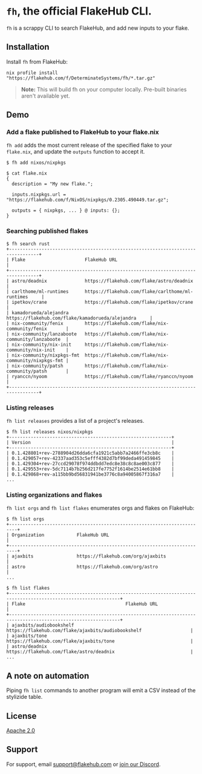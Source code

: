 
# `fh`, the official FlakeHub CLI.

`fh` is a scrappy CLI to search FlakeHub, and add new inputs to your flake.

## Installation

Install `fh` from FlakeHub:

```console
nix profile install "https://flakehub.com/f/DeterminateSystems/fh/*.tar.gz"
```

> **Note:** This will build fh on your computer locally.
> Pre-built binaries aren't available yet.

## Demo

### Add a flake published to FlakeHub to your flake.nix

`fh add` adds the most current release of the specified flake to your `flake.nix`, and update the `outputs` function to accept it.

```console
$ fh add nixos/nixpkgs

$ cat flake.nix
{
  description = "My new flake.";

  inputs.nixpkgs.url = "https://flakehub.com/f/NixOS/nixpkgs/0.2305.490449.tar.gz";

  outputs = { nixpkgs, ... } @ inputs: {};
}
```

### Searching published flakes
```console
$ fh search rust
+---------------------------------------------------------------------------------+
| Flake                      FlakeHub URL                                         |
+---------------------------------------------------------------------------------+
| astro/deadnix              https://flakehub.com/flake/astro/deadnix             |
| carlthome/ml-runtimes      https://flakehub.com/flake/carlthome/ml-runtimes     |
| ipetkov/crane              https://flakehub.com/flake/ipetkov/crane             |
| kamadorueda/alejandra      https://flakehub.com/flake/kamadorueda/alejandra     |
| nix-community/fenix        https://flakehub.com/flake/nix-community/fenix       |
| nix-community/lanzaboote   https://flakehub.com/flake/nix-community/lanzaboote  |
| nix-community/nix-init     https://flakehub.com/flake/nix-community/nix-init    |
| nix-community/nixpkgs-fmt  https://flakehub.com/flake/nix-community/nixpkgs-fmt |
| nix-community/patsh        https://flakehub.com/flake/nix-community/patsh       |
| ryanccn/nyoom              https://flakehub.com/flake/ryanccn/nyoom             |
+---------------------------------------------------------------------------------+
```

### Listing releases

`fh list releases` provides a list of a project's releases.

```console
$ fh list releases nixos/nixpkgs
+------------------------------------------------------------+
| Version                                                    |
+------------------------------------------------------------+
| 0.1.428801+rev-2788904d26dda6cfa1921c5abb7a2466ffe3cb8c    |
| 0.1.429057+rev-42337aad353c5efff4382d7bf99deda491459845    |
| 0.1.429304+rev-27ccd29078f974ddbdd7edc8e38c8c8ae003c877    |
| 0.1.429553+rev-5dc7114b7b256d217fe7752f1614be2514e61bb8    |
| 0.1.429868+rev-a115bb9bd56831941be3776c8a94005867f316a7    |
...
```

### Listing organizations and flakes

`fh list orgs` and `fh list flakes` enumerates orgs and flakes on FlakeHub:

```console
$ fh list orgs
+-------------------------------------------------------------------------+
| Organization            FlakeHub URL                                    |
+-------------------------------------------------------------------------+
| ajaxbits                https://flakehub.com/org/ajaxbits               |
| astro                   https://flakehub.com/org/astro                  |
...
```

```console
$ fh list flakes
+---------------------------------------------------------------------------------------------------------------+
| Flake                                     FlakeHub URL                                                        |
+---------------------------------------------------------------------------------------------------------------+
| ajaxbits/audiobookshelf                   https://flakehub.com/flake/ajaxbits/audiobookshelf                  |
| ajaxbits/tone                             https://flakehub.com/flake/ajaxbits/tone                            |
| astro/deadnix                             https://flakehub.com/flake/astro/deadnix                            |
...
```

## A note on automation

Piping `fh list` commands to another program will emit a CSV instead of the stylizide table.

## License

[Apache 2.0](https://choosealicense.com/licenses/mit/)


## Support

For support, email support@flakehub.com or [join our Discord](https://discord.gg/invite/a4EcQQ8STr).
